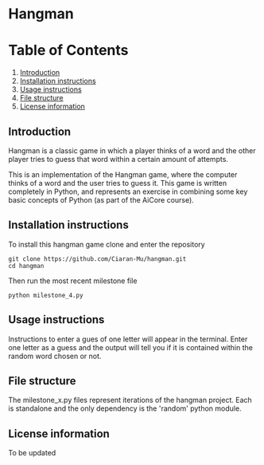 # Hangman

# Table of Contents
1. [Introduction](#introduction)
1. [Installation instructions](#installation-instructions)
1. [Usage instructions](#usage-instructions)
1. [File structure](#file-structure)
1. [License information](#license-information)

## Introduction

Hangman is a classic game in which a player thinks of a word and the other player tries to guess that word within a certain amount of attempts.

This is an implementation of the Hangman game, where the computer thinks of a word and the user tries to guess it. This game is written completely in Python, and represents an exercise in combining some key basic concepts of Python (as part of the AiCore course).

## Installation instructions

To install this hangman game clone and enter the repository
```
git clone https://github.com/Ciaran-Mu/hangman.git
cd hangman
```
Then run the most recent milestone file
```
python milestone_4.py
```

## Usage instructions

Instructions to enter a gues of one letter will appear in the terminal. Enter one letter as a guess and the output will tell you if it is contained within the random word chosen or not.

## File structure

The milestone_x.py files represent iterations of the hangman project. Each is standalone and the only dependency is the 'random' python module.

## License information

To be updated